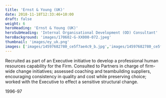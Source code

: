 ```yaml
---
title: 'Ernst & Young (UK)'
date: 2018-11-18T12:33:46+10:00
draft: false
weight: 6
heroHeading: 'Ernst & Young (UK)'
heroSubHeading: 'Internal Organisational Development (OD) Consultant'
heroBackground: 'images/170602-G-XX000-072.jpeg'
thumbnail: 'images/ey_uk.png'
images: ['images/14597682780_ce5f7ae4c9_b.jpg','images/14597682780_ce5f7ae4c9_b.jpg']
---
```


Recruited as part of an Executive initiative to develop a professional human resources capability for the Firm.  Consulted to Partners in charge of firm-wide change initiatives; assessed coaching and teambuilding suppliers, encouraging consistency in quality and cost while preserving choice; worked with the Executive to effect a sensitive structural change. 

1996-97
